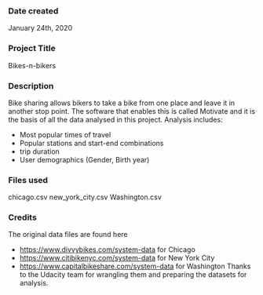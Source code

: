  ### Date created
January 24th, 2020
### Project Title
Bikes-n-bikers

### Description
Bike sharing allows bikers to take a bike from one place and leave it in another stop point.
The software that enables this is called Motivate and it is the basis of all the data analysed in this project.
Analysis includes:
- Most popular times of travel
- Popular stations and start-end combinations
- trip duration
- User demographics (Gender, Birth year)


### Files used
chicago.csv
new_york_city.csv
Washington.csv


### Credits
The original data files are found here
- https://www.divvybikes.com/system-data for Chicago
- https://www.citibikenyc.com/system-data for New York City
- https://www.capitalbikeshare.com/system-data for Washington
Thanks to the Udacity team for wrangling them and preparing the datasets for analysis.

